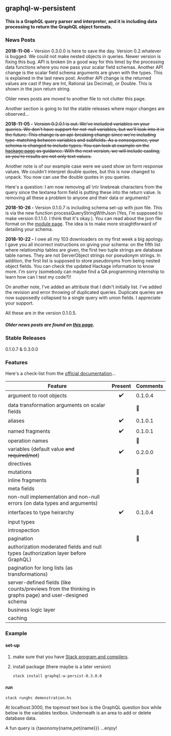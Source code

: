 ## graphql-w-persistent
#### This is a GraphQL query parser and interpreter, and it is including data processing to return the GraphQL object formats.


### News Posts

**2018-11-06 -** Version 0.3.0.0 is here to save the day. Version 0.2.whatever is bugged. We could not make nested objects in queries. Newer version is fixing this bug. API is broken (in a good way for this time) by the processing data functions where you now pass your scalar field schemas. Another API change is the scalar field schema arguments are given with the types. This is explained in the last news post. Another API change is the returned values are cast if they are Int, Rational (as Decimal), or Double. This is shown in the json return string.

Older news posts are moved to another file to not clutter this page.

Another section is going to list the stable releases where major changes are observed...

**2018-11-05 -** ~~Version 0.2.0.1 is out. We've included variables on your queries. We don't have support for not-null variables, but we'll look into it in the future. This change is an api-breaking change since we're including type-matching between variables and subfields. As a consequence, your schema is changed to include types. You can look at example on the [hackage page](http://hackage.haskell.org/package/graphql-w-persistent) as guidance. With the next version, we will include casting, so you're results are not only text values.~~

Another note is of our example case were we used show on form response values. We couldn't interpret double quotes, but this is now changed to unpack. You now can use the double quotes in you queries.

Here's a question: I am now removing all \n\r linebreak characters from the query since the textarea form field is putting these into the return value. Is removing all these a problem to anyone and their data or arguments?

**2018-10-26 -** Version 0.1.0.7 is including schema set-up with json file. This is via the new function processQueryStringWithJson (Yes, I'm supposed to make version 0.1.1.0. I think that it's okay.). You can read about the json file format on the [module page](http://hackage.haskell.org/package/graphql-w-persistent-0.1.0.7/docs/GraphQL.html "GraphQL module"). The idea is to make more straightforward of detailing your schema.

**2018-10-22 -** I owe all my 103 downloaders on my first week a big apology. I gave you all incorrect instructions on giving your schema: on the fifth list where relationship tables are given, the first two tuple strings are database table names. They are not ServerObject strings nor pseudonym strings. In addition, the first list is supposed to store pseudonyms from being nested object fields. You can check the updated Hackage information to know more. I'm sorry (somebody can maybe find a QA programming internship to learn how can I test my code?)!

On another note, I've added an attribute that I didn't initially list. I've added the revision and error throwing of duplicated queries. Duplicate queries are now supposedly collapsed to a single query with union fields. I appreciate your support.

All these are in the version 0.1.0.5.

##### Older news posts are found on [this page](https://github.com/jasonsychau/graphql-w-persistent/blob/master/oldnews.md).

### Stable Releases

0.1.0.7 & 0.3.0.0

### Features

Here's a check-list from the [official documentation](https://graphql.github.io/)...

| Feature  | Present | Comments |
|----------|:-------:|----------|
| argument to root objects | :heavy_check_mark: | 0.1.0.4 |
| data transformation arguments on scalar fields | | :thought_balloon: |
| aliases | :heavy_check_mark: | 0.1.0.1 |
| named fragments | :heavy_check_mark: | 0.1.0.1 |
| operation names | | :thought_balloon: |
| variables (default value ~~and required/not~~) | :heavy_check_mark: | 0.2.0.0 |
| directives | | |
| mutations  | | :thought_balloon: |
| inline fragments | | :thought_balloon: |
| meta fields | | |
| non-null implementation and non-null errors (on data types and arguments) | | |
| interfaces to type heirarchy | :heavy_check_mark: | 0.1.0.4 |
| input types | | |
| introspection | | |
| pagination | | :thought_balloon: |
| authorization moderated fields and null types (authorization layer before GraphQL) | | |
| pagination for long lists (as transformations) | | |
| server-defined fields (like counts/previews from the thinking in graphs page) and user-designed schema | | |
| business logic layer | | |
| caching | | |

### Example

#### set-up

1. make sure that you have [Stack program and compilers](https://haskell-lang.org/get-started).

2. install package (there maybe is a later version)

    ```
    stack install graphql-w-persist-0.3.0.0
    ```

#### run

```
stack runghc demonstration.hs
```

At localhost:3000, the topmost text box is the GraphQL question box while below is the variables textbox. Underneath is an area to add or delete database data.

A fun query is {taxonomy{name,pet{name}}} ...enjoy!